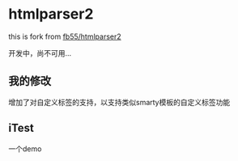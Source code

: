 htmlparser2
===========
this is fork from [fb55/htmlparser2](https://github.com/fb55/htmlparser2)


开发中，尚不可用...

## 我的修改
增加了对自定义标签的支持，以支持类似smarty模板的自定义标签功能

## iTest
一个demo
